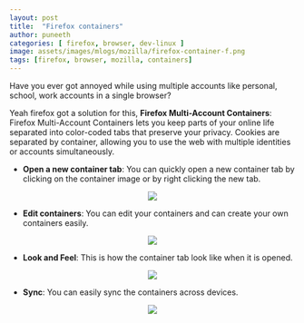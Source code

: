 ```yaml
---
layout: post
title:  "Firefox containers"
author: puneeth
categories: [ firefox, browser, dev-linux ]
image: assets/images/mlogs/mozilla/firefox-container-f.png
tags: [firefox, browser, mozilla, containers]
---
```


Have you ever got annoyed while using multiple accounts like personal, school, work accounts in a single browser?

Yeah firefox got a solution for this,
**Firefox Multi-Account Containers**: Firefox Multi-Account Containers lets you keep parts of your online life separated into color-coded tabs that preserve your privacy. Cookies are separated by container, allowing you to use the web with multiple identities or accounts simultaneously.

+ **Open a new container tab**:
You can quickly open a new container tab by clicking on the container image or by right clicking the new tab.
<p align="center">
  <img src="{{site.baseurl}}/assets/images/mlogs/mozilla/firefox-container-1.png">
</p>

+ **Edit containers**:
You can edit your containers and can create your own containers easily.
<p align="center">
  <img src="{{site.baseurl}}/assets/images/mlogs/mozilla/firefox-container-t.jpg">
</p>

+ **Look and Feel**:
This is how the container tab look like when it is opened.
<p align="center">
  <img src="{{site.baseurl}}/assets/images/mlogs/mozilla/firefox-container-3.png">
</p>

+ **Sync**:
You can easily sync the containers across devices.
<p align="center">
  <img src="{{site.baseurl}}/assets/images/mlogs/mozilla/firefox-container-sync.png">
</p>